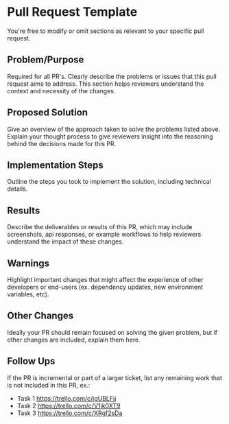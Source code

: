 # Pull Request Template
You're free to modify or omit sections as relevant to your specific pull request.

## Problem/Purpose
Required for all PR's. Clearly describe the problems or issues that this pull request aims to address. This section helps reviewers understand the context and necessity of the changes.

## Proposed Solution
Give an overview of the approach taken to solve the problems listed above. Explain your thought process to give reviewers insight into the reasoning behind the decisions made for this PR.

## Implementation Steps
Outline the steps you took to implement the solution, including technical details.

## Results
Describe the deliverables or results of this PR, which may include screenshots, api responses, or example workflows to help reviewers understand the impact of these changes.

## Warnings
Highlight important changes that might affect the experience of other developers or end-users (ex. dependency updates, new environment variables, etc).

## Other Changes
Ideally your PR should remain focused on solving the given problem, but if other changes are included, explain them here.

## Follow Ups
If the PR is incremental or part of a larger ticket, list any remaining work that is not included in this PR, ex.:
- Task 1 https://trello.com/c/jgUBLFjj
- Task 2 https://trello.com/c/V1jk0XT9
- Task 3 https://trello.com/c/XRgf2sDa